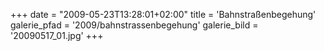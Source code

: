 +++
date = "2009-05-23T13:28:01+02:00"
title = 'Bahnstraßenbegehung'
galerie_pfad = '2009/bahnstrassenbegehung'
galerie_bild = '20090517_01.jpg'
+++

      